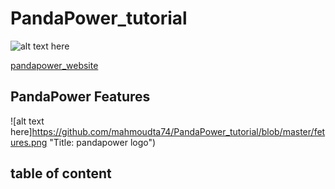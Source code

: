 # PandaPower_tutorial

![alt text here](https://www.solarserver.de/wp-content/uploads/LogoPandapower.jpg "Title: pandapower logo")

[pandapower_website](http://www.pandapower.org/)


## PandaPower Features
![alt text here]https://github.com/mahmoudta74/PandaPower_tutorial/blob/master/fetures.png "Title: pandapower logo")


## table of content
